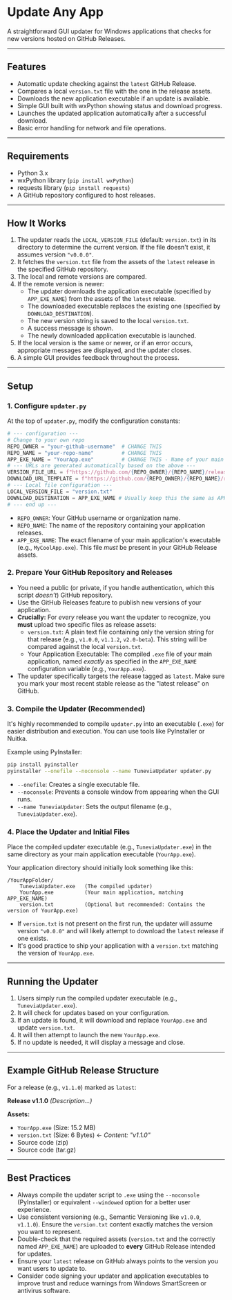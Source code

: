 # Update Any App

A straightforward GUI updater for Windows applications that checks for new versions hosted on GitHub Releases.

---

## Features

*   Automatic update checking against the `latest` GitHub Release.
*   Compares a local `version.txt` file with the one in the release assets.
*   Downloads the new application executable if an update is available.
*   Simple GUI built with wxPython showing status and download progress.
*   Launches the updated application automatically after a successful download.
*   Basic error handling for network and file operations.

---

## Requirements

*   Python 3.x
*   wxPython library (`pip install wxPython`)
*   requests library (`pip install requests`)
*   A GitHub repository configured to host releases.

---

## How It Works

1.  The updater reads the `LOCAL_VERSION_FILE` (default: `version.txt`) in its directory to determine the current version. If the file doesn't exist, it assumes version `"v0.0.0"`.
2.  It fetches the `version.txt` file from the assets of the `latest` release in the specified GitHub repository.
3.  The local and remote versions are compared.
4.  If the remote version is newer:
    *   The updater downloads the application executable (specified by `APP_EXE_NAME`) from the assets of the `latest` release.
    *   The downloaded executable replaces the existing one (specified by `DOWNLOAD_DESTINATION`).
    *   The new version string is saved to the local `version.txt`.
    *   A success message is shown.
    *   The newly downloaded application executable is launched.
5.  If the local version is the same or newer, or if an error occurs, appropriate messages are displayed, and the updater closes.
6.  A simple GUI provides feedback throughout the process.

---

## Setup

### 1. Configure `updater.py`

At the top of `updater.py`, modify the configuration constants:

```python
# --- configuration ---
# Change to your own repo
REPO_OWNER = "your-github-username"  # CHANGE THIS
REPO_NAME = "your-repo-name"         # CHANGE THIS
APP_EXE_NAME = "YourApp.exe"         # CHANGE THIS - Name of your main app executable
# --- URLs are generated automatically based on the above ---
VERSION_FILE_URL = f"https://github.com/{REPO_OWNER}/{REPO_NAME}/releases/latest/download/version.txt"
DOWNLOAD_URL_TEMPLATE = f"https://github.com/{REPO_OWNER}/{REPO_NAME}/releases/latest/download/{APP_EXE_NAME}"
# --- Local file configuration ---
LOCAL_VERSION_FILE = "version.txt"
DOWNLOAD_DESTINATION = APP_EXE_NAME # Usually keep this the same as APP_EXE_NAME
# --- end up ---
```

*   `REPO_OWNER`: Your GitHub username or organization name.
*   `REPO_NAME`: The name of the repository containing your application releases.
*   `APP_EXE_NAME`: The exact filename of your main application's executable (e.g., `MyCoolApp.exe`). This file *must* be present in your GitHub Release assets.

### 2. Prepare Your GitHub Repository and Releases

*   You need a public (or private, if you handle authentication, which this script *doesn't*) GitHub repository.
*   Use the GitHub Releases feature to publish new versions of your application.
*   **Crucially:** For *every* release you want the updater to recognize, you **must** upload two specific files as release assets:
    *   `version.txt`: A plain text file containing only the version string for that release (e.g., `v1.0.0`, `v1.1.2`, `v2.0-beta`). This string will be compared against the local `version.txt`.
    *   Your Application Executable: The compiled `.exe` file of your main application, named *exactly* as specified in the `APP_EXE_NAME` configuration variable (e.g., `YourApp.exe`).
*   The updater specifically targets the release tagged as `latest`. Make sure you mark your most recent stable release as the "latest release" on GitHub.

### 3. Compile the Updater (Recommended)

It's highly recommended to compile `updater.py` into an executable (`.exe`) for easier distribution and execution. You can use tools like PyInstaller or Nuitka.

Example using PyInstaller:

```bash
pip install pyinstaller
pyinstaller --onefile --noconsole --name TuneviaUpdater updater.py
```

*   `--onefile`: Creates a single executable file.
*   `--noconsole`: Prevents a console window from appearing when the GUI runs.
*   `--name TuneviaUpdater`: Sets the output filename (e.g., `TuneviaUpdater.exe`).

### 4. Place the Updater and Initial Files

Place the compiled updater executable (e.g., `TuneviaUpdater.exe`) in the same directory as your main application executable (`YourApp.exe`).

Your application directory should initially look something like this:

```
/YourAppFolder/
    TuneviaUpdater.exe   (The compiled updater)
    YourApp.exe          (Your main application, matching APP_EXE_NAME)
    version.txt          (Optional but recommended: Contains the version of YourApp.exe)
```

*   If `version.txt` is not present on the first run, the updater will assume version `"v0.0.0"` and will likely attempt to download the `latest` release if one exists.
*   It's good practice to ship your application with a `version.txt` matching the version of `YourApp.exe`.

---

## Running the Updater

1.  Users simply run the compiled updater executable (e.g., `TuneviaUpdater.exe`).
2.  It will check for updates based on your configuration.
3.  If an update is found, it will download and replace `YourApp.exe` and update `version.txt`.
4.  It will then attempt to launch the new `YourApp.exe`.
5.  If no update is needed, it will display a message and close.

---

## Example GitHub Release Structure

For a release (e.g., `v1.1.0`) marked as `latest`:

**Release v1.1.0**
*(Description...)*

**Assets:**
*   `YourApp.exe`      (Size: 15.2 MB)
*   `version.txt`      (Size: 6 Bytes) <- *Content: "v1.1.0"*
*   Source code (zip)
*   Source code (tar.gz)

---

## Best Practices

*   Always compile the updater script to `.exe` using the `--noconsole` (PyInstaller) or equivalent `--windowed` option for a better user experience.
*   Use consistent versioning (e.g., Semantic Versioning like `v1.0.0`, `v1.1.0`). Ensure the `version.txt` content exactly matches the version you want to represent.
*   Double-check that the required assets (`version.txt` and the correctly named `APP_EXE_NAME`) are uploaded to **every** GitHub Release intended for updates.
*   Ensure your `latest` release on GitHub always points to the version you want users to update to.
*   Consider code signing your updater and application executables to improve trust and reduce warnings from Windows SmartScreen or antivirus software.
